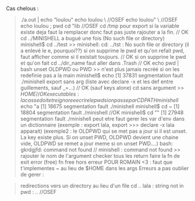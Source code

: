 Cas chelous :

> ./a.out | echo "loulou"
> echo loulou \ //OSEF
> echo loulou" \ //OSEF
> echo loulou \; pwd
> cd "lib //OSEF
> cd /tmp
> pour export si la variable existe deja faut la remplacer donc faut pas juste rajouter a la fin. // OK
> cd ../MINISHELL a bugué une fois (No such file or directory)
> minishell$ cd ../test >> minishell: cd: ../tst : No such file or directory (il a enlevé le e, pourquoi??)
> si on supprime le pwd et qu'on refait pwd, faut afficher comme si il existait toujours. // OK
> si on supprine le pwd et qu'on fait cd ../dir_name faut aller dans .Trash // OK
> echo pwd | bash
> unset OLDPWD ou PWD >> n'est plus jamais recréé si on les redefinie pas a la main
> minishell$ echo 
[1]    37831 segmentation fault  ./minishell
> export sans arg (liste avec declare -x et les def entre guillements, sauf _=...) // OK (sauf keys alone)
> cd sans argument >> $HOME // OK
> executables : la casse doit etre ignoree
> ecrire le pwd si on passe par CDPATH
> minishell$ echo "a
[1]    18675 segmentation fault  ./minishell
> minishell$ cd ~
[1]    18804 segmentation fault  ./minishell //OK
> minishell$ cd ""
[1]    27948 segmentation fault  ./minishell
> peut etre faut gerer les var d'env dans un dictionnaire (exemple : export lala, export >>> declare -x lala apparait) (exemple2 : le OLDPWD qui se met pas a jour si il est unset. La key existe plus. Si on unset PWD, OLDPWD devient une chaine vide, OLDPWD se remet a jour meme si on unset PWD....)
> bash: gkrdgjfd: command not found // minishell : command not found >> rajouter le nom de l'argument
> checker tous les return
> faire la fn de exit error (free)
> fn free hors erreur
> POUR ROMAIN <3 : faut que t'implementes ~ au lieu de $HOME dans les args
Erreurs a pas oublier de gerer :

> redirections vers un directory au lieu d'un file
> cd .. lala : string not in pwd : .. //OSEF
